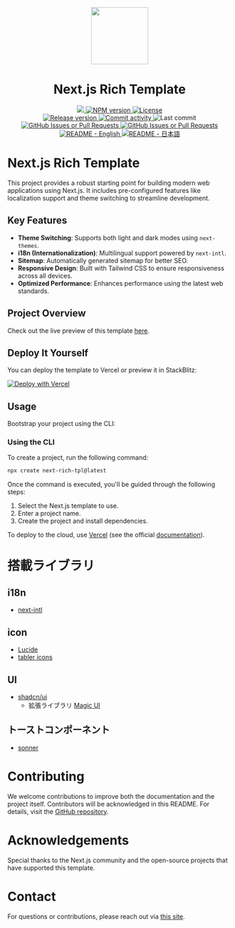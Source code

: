 <p align="center">
  <picture>
    <source media="(prefers-color-scheme: dark)" srcset="https://assets.vercel.com/image/upload/v1662130559/nextjs/Icon_dark_background.png">
    <img src="https://assets.vercel.com/image/upload/v1662130559/nextjs/Icon_light_background.png" height="128">
  </picture>
  <h1 align="center">Next.js Rich Template</h1>
</p>

<div align="center">
  <a aria-label="Vercel logo" href="https://vercel.com">
    <img src="https://img.shields.io/badge/MADE%20BY%20TOAKI-000000.svg?style=for-the-badge&logo=github&labelColor=000">
  </a>
  <a aria-label="NPM version" href="https://www.npmjs.com/package/create-next-rich-tpl/">
    <img alt="NPM version" src="https://img.shields.io/npm/v/create-next-rich-tpl?style=for-the-badge&label=NPM&labelColor=black">
  </a>
  <a aria-label="License" href="https://github.com/toaki-cltv/nextjs-rich-tpl/blob/main/LICENSE.txt">
    <img alt="License" src="https://img.shields.io/github/license/toaki-cltv/nextjs-rich-tpl?style=for-the-badge&labelColor=000000">
  </a>
</div>

<div align="center">
  <a href="https://github.com/toaki-cltv/nextjs-rich-tpl/releases/latest">
    <img alt="Release version" src="https://img.shields.io/github/v/release/toaki-cltv/nextjs-rich-tpl?style=for-the-badge&labelColor=000">
  </a>
  <a href="https://github.com/toaki-cltv/nextjs-rich-tpl/commits">
    <img alt="Commit activity" src="https://img.shields.io/github/commit-activity/t/toaki-cltv/nextjs-rich-tpl?style=for-the-badge&labelColor=000">
  </a>
  <img alt="Last commit" src="https://img.shields.io/github/last-commit/toaki-cltv/nextjs-rich-tpl?style=for-the-badge&labelColor=000">
  <a href="https://github.com/toaki-cltv/nextjs-rich-tpl/issues">
    <img alt="GitHub Issues or Pull Requests" src="https://img.shields.io/github/issues/toaki-cltv/nextjs-rich-tpl?style=for-the-badge&labelColor=000">
  </a>
  <a href="https://github.com/toaki-cltv/nextjs-rich-tpl/pulls">
    <img alt="GitHub Issues or Pull Requests" src="https://img.shields.io/github/issues-pr/toaki-cltv/nextjs-rich-tpl?style=for-the-badge&labelColor=000">
  </a>
</div>

<div align="center">
  <a aria-label="README - English" href="https://github.com/toaki-cltv/nextjs-rich-tpl/blob/main/README/en.md">
    <img alt="README - English" src="https://img.shields.io/badge/English-blue?style=for-the-badge">
  </a>
  <a aria-label="README - 日本語" href="https://github.com/toaki-cltv/nextjs-rich-tpl/blob/main/README/ja.md">
    <img alt="README - 日本語" src="https://img.shields.io/badge/日本語-blue?style=for-the-badge">
  </a>
</div>

# Next.js Rich Template

This project provides a robust starting point for building modern web applications using Next.js. It includes pre-configured features like localization support and theme switching to streamline development.

## Key Features

- **Theme Switching**: Supports both light and dark modes using `next-themes`.
- **i18n (Internationalization)**: Multilingual support powered by `next-intl`.
- **Sitemap**: Automatically generated sitemap for better SEO.
- **Responsive Design**: Built with Tailwind CSS to ensure responsiveness across all devices.
- **Optimized Performance**: Enhances performance using the latest web standards.

## Project Overview

Check out the live preview of this template [here](https://nextjs-rich-tpl.cltv.toaki.cc).

## Deploy It Yourself

You can deploy the template to Vercel or preview it in StackBlitz:

[![Deploy with Vercel](https://vercel.com/button)](https://vercel.com/new/clone?repository-url=https://github.com/toaki-cltv/nextjs-rich-tpl/tree/main/templates/app/with-i18n-routing&project-name=nextjs-rich-tpl&repository-name=nextjs-rich-tpl)

## Usage

Bootstrap your project using the CLI:

### Using the CLI

To create a project, run the following command:

```bash
npx create next-rich-tpl@latest
```

Once the command is executed, you'll be guided through the following steps:

1. Select the Next.js template to use.
2. Enter a project name.
3. Create the project and install dependencies.

To deploy to the cloud, use [Vercel](https://vercel.com/new?utm_source=github&utm_medium=readme&utm_campaign=next-example) (see the official [documentation](https://nextjs.org/docs/deployment)).

# 搭載ライブラリ

## i18n

- [next-intl](https://next-intl.dev/)

## icon

- [Lucide](https://lucide.dev/)
- [tabler icons](https://tabler.io/icons)

## UI

- [shadcn/ui](https://ui.shadcn.com/)
  - 拡張ライブラリ [Magic UI](https://magicui.design/)

## トーストコンポーネント

- [sonner](https://sonner.emilkowal.ski/)

# Contributing

We welcome contributions to improve both the documentation and the project itself. Contributors will be acknowledged in this README. For details, visit the [GitHub repository](https://github.com/toaki-cltv/nextjs-rich-tpl).

# Acknowledgements

Special thanks to the Next.js community and the open-source projects that have supported this template.

# Contact

For questions or contributions, please reach out via [this site](https://toakiryu.com/contact).
